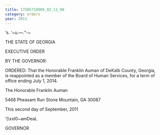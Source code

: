 ```yaml
---
title: 17585718909_02_11_08
category: orders
year: 2011
---
```

  

‘s.
‘~u.—.“-~

THE STATE OF GEORGIA

EXECUTIVE ORDER

BY THE GOVERNOR:

ORDERED: That the Honorable Franklin Auman of DeKalb County, Georgia, is
reappointed as a member of the Board of Human Services, for a
term of office ending July 1, 2014.

The Honorable Franklin Auman

5468 Pheasant Run
Stone Mountain, GA 30087

This second day of September, 2011

‘(\xxI0~amDeaL

GOVERNOR

